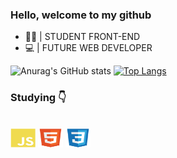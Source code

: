 ### Hello, welcome to my github

- 👨‍💻 | STUDENT FRONT-END
- 💻 | FUTURE WEB DEVELOPER

![Anurag's GitHub stats](https://github-readme-stats.vercel.app/api?username=RhxDev&show_icons=true&theme=radical&hide_border=true)
[![Top Langs](https://github-readme-stats.vercel.app/api/top-langs/?username=RhxDev&layout=compact&theme=radical&hide_border=true)](https://github.com/anuraghazra/github-readme-stats)

### Studying 👇
<div style="display: inline_block"><br>
  <img align="center" alt="Fxn-Js" height="30" width="40" src="https://raw.githubusercontent.com/devicons/devicon/master/icons/javascript/javascript-plain.svg">
  <img align="center" alt="Fxn-HTML" height="30" width="40" src="https://raw.githubusercontent.com/devicons/devicon/master/icons/html5/html5-original.svg">
  <img align="center" alt="Fxn-CSS" height="30" width="40" src="https://raw.githubusercontent.com/devicons/devicon/master/icons/css3/css3-original.svg">
</div>
